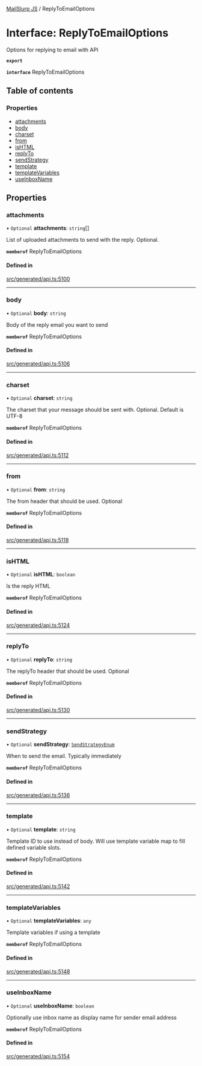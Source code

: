 [MailSlurp JS](../README.md) / ReplyToEmailOptions

# Interface: ReplyToEmailOptions

Options for replying to email with API

**`export`**

**`interface`** ReplyToEmailOptions

## Table of contents

### Properties

- [attachments](ReplyToEmailOptions.md#attachments)
- [body](ReplyToEmailOptions.md#body)
- [charset](ReplyToEmailOptions.md#charset)
- [from](ReplyToEmailOptions.md#from)
- [isHTML](ReplyToEmailOptions.md#ishtml)
- [replyTo](ReplyToEmailOptions.md#replyto)
- [sendStrategy](ReplyToEmailOptions.md#sendstrategy)
- [template](ReplyToEmailOptions.md#template)
- [templateVariables](ReplyToEmailOptions.md#templatevariables)
- [useInboxName](ReplyToEmailOptions.md#useinboxname)

## Properties

### attachments

• `Optional` **attachments**: `string`[]

List of uploaded attachments to send with the reply. Optional.

**`memberof`** ReplyToEmailOptions

#### Defined in

[src/generated/api.ts:5100](https://github.com/mailslurp/mailslurp-client/blob/5a5ba59/src/generated/api.ts#L5100)

___

### body

• `Optional` **body**: `string`

Body of the reply email you want to send

**`memberof`** ReplyToEmailOptions

#### Defined in

[src/generated/api.ts:5106](https://github.com/mailslurp/mailslurp-client/blob/5a5ba59/src/generated/api.ts#L5106)

___

### charset

• `Optional` **charset**: `string`

The charset that your message should be sent with. Optional. Default is UTF-8

**`memberof`** ReplyToEmailOptions

#### Defined in

[src/generated/api.ts:5112](https://github.com/mailslurp/mailslurp-client/blob/5a5ba59/src/generated/api.ts#L5112)

___

### from

• `Optional` **from**: `string`

The from header that should be used. Optional

**`memberof`** ReplyToEmailOptions

#### Defined in

[src/generated/api.ts:5118](https://github.com/mailslurp/mailslurp-client/blob/5a5ba59/src/generated/api.ts#L5118)

___

### isHTML

• `Optional` **isHTML**: `boolean`

Is the reply HTML

**`memberof`** ReplyToEmailOptions

#### Defined in

[src/generated/api.ts:5124](https://github.com/mailslurp/mailslurp-client/blob/5a5ba59/src/generated/api.ts#L5124)

___

### replyTo

• `Optional` **replyTo**: `string`

The replyTo header that should be used. Optional

**`memberof`** ReplyToEmailOptions

#### Defined in

[src/generated/api.ts:5130](https://github.com/mailslurp/mailslurp-client/blob/5a5ba59/src/generated/api.ts#L5130)

___

### sendStrategy

• `Optional` **sendStrategy**: [`SendStrategyEnum`](../enums/ReplyToEmailOptions.SendStrategyEnum.md)

When to send the email. Typically immediately

**`memberof`** ReplyToEmailOptions

#### Defined in

[src/generated/api.ts:5136](https://github.com/mailslurp/mailslurp-client/blob/5a5ba59/src/generated/api.ts#L5136)

___

### template

• `Optional` **template**: `string`

Template ID to use instead of body. Will use template variable map to fill defined variable slots.

**`memberof`** ReplyToEmailOptions

#### Defined in

[src/generated/api.ts:5142](https://github.com/mailslurp/mailslurp-client/blob/5a5ba59/src/generated/api.ts#L5142)

___

### templateVariables

• `Optional` **templateVariables**: `any`

Template variables if using a template

**`memberof`** ReplyToEmailOptions

#### Defined in

[src/generated/api.ts:5148](https://github.com/mailslurp/mailslurp-client/blob/5a5ba59/src/generated/api.ts#L5148)

___

### useInboxName

• `Optional` **useInboxName**: `boolean`

Optionally use inbox name as display name for sender email address

**`memberof`** ReplyToEmailOptions

#### Defined in

[src/generated/api.ts:5154](https://github.com/mailslurp/mailslurp-client/blob/5a5ba59/src/generated/api.ts#L5154)
